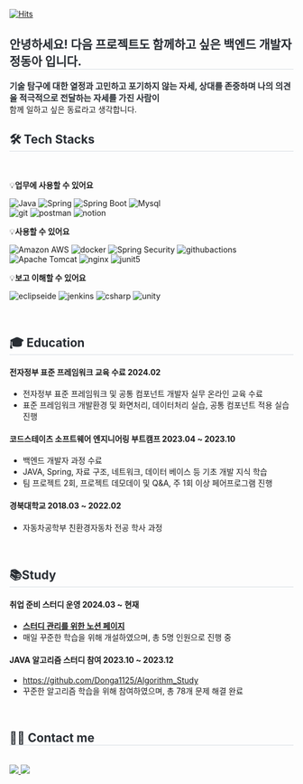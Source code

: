  
[![Hits](https://hits.seeyoufarm.com/api/count/incr/badge.svg?url=https%3A%2F%2Fgithub.com%2FDonga1125%2Fhit-counter&count_bg=%2378D3F7&title_bg=%23C1A2F3&icon=&icon_color=%23E7E7E7&title=hits&edge_flat=true)](https://hits.seeyoufarm.com)
</div>
 <div style="text-align: left;"> 
    <h2 style="border-bottom: 1px solid #d8dee4; color: #282d33;"> 안녕하세요! 다음 프로젝트도 함께하고 싶은 백엔드 개발자 정동아 입니다. </h2>  
    <div style="font-weight: 700; font-size: 15px; text-align: left; color: #282d33;"> 기술 탐구에 대한 열정과 고민하고 포기하지 않는 자세, 상대를 존중하며 나의 의견을 적극적으로 전달하는 자세를 가진 사람이 </div> 함께 일하고 싶은 동료라고 생각합니다.  </div> 
 </div>
    <div style="text-align: left;">
    <h2 style="border-bottom: 1px solid #d8dee4; color: #282d33;"> 🛠️ Tech Stacks </h2> <br> 
    <div style="margin: ; text-align: left;" "text-align: left;"> </div>
	    
💡**업무에 사용할 수 있어요**

![Java](https://img.shields.io/badge/Java-007396?style=for-the-badge&logo=OpenJDK&logoColor=white)
![Spring](https://img.shields.io/badge/spring-6DB33F?style=for-the-badge&logo=spring&logoColor=white)
![Spring Boot](https://img.shields.io/badge/spring_boot-6DB33F?style=for-the-badge&logo=springboot&logoColor=white)
![Mysql](https://img.shields.io/badge/mysql-4479A1?style=for-the-badge&logo=mysql&logoColor=white)
<br>
![git](https://img.shields.io/badge/git-F05032?style=for-the-badge&logo=git&logoColor=white)
![postman](https://img.shields.io/badge/postman-FF6C37?style=for-the-badge&logo=postman&logoColor=white)
![notion](https://img.shields.io/badge/notion-000000?style=for-the-badge&logo=notion&logoColor=white)

💡**사용할 수 있어요**

![Amazon AWS](https://img.shields.io/badge/amazonaws-232F3E?style=for-the-badge&logo=amazonaws&logoColor=white)
![docker](https://img.shields.io/badge/docker-2496ED?style=for-the-badge&logo=docker&logoColor=white)
![Spring Security](https://img.shields.io/badge/spring_security-6DB33F?style=for-the-badge&logo=springsecurity&logoColor=white)
![githubactions](https://img.shields.io/badge/githubactions-2088FF?style=for-the-badge&logo=githubactions&logoColor=white)
<br>
![Apache Tomcat](https://img.shields.io/badge/apachetomcat-F8DC75?style=for-the-badge&logo=apachetomcat&logoColor=black)
![nginx](https://img.shields.io/badge/nginx-009639?style=for-the-badge&logo=nginx&logoColor=white)
![junit5](https://img.shields.io/badge/junit5-25A162?style=for-the-badge&logo=junit5&logoColor=white)


💡**보고 이해할 수 있어요**

![eclipseide](https://img.shields.io/badge/eclipseide-2C2255?style=for-the-badge&logo=eclipseide&logoColor=white)
![jenkins](https://img.shields.io/badge/jenkins-D24939?style=for-the-badge&logo=jenkins&logoColor=white)
![csharp](https://img.shields.io/badge/csharp-512BD4?style=for-the-badge&logo=csharp&logoColor=white)
![unity](https://img.shields.io/badge/unity-FFFFFF?style=for-the-badge&logo=unity&logoColor=black)
</div>
<br>

<div style="text-align: left;">
    <h2 style="border-bottom: 1px solid #d8dee4; color: #282d33;"> 🎓 Education </h2> 
    <div style="margin: ; text-align: left;" "text-align: left;"> </div>
	
#### 전자정부 표준 프레임워크 교육 수료 2024.02
- 전자정부 표준 프레임워크 및 공통 컴포넌트 개발자 실무 온라인 교육 수료
- 표준 프레임워크 개발환경 및 화면처리, 데이터처리 실습, 공통 컴포넌트 적용 실습 진행

#### 코드스테이츠 소프트웨어 엔지니어링 부트캠프 2023.04 ~ 2023.10
- 백엔드 개발자 과정 수료
- JAVA, Spring, 자료 구조, 네트워크, 데이터 베이스 등 기초 개발 지식 학습
- 팀 프로젝트 2회, 프로젝트 데모데이 및 Q&A, 주 1회 이상 페어프로그램 진행

#### 경북대학교 2018.03 ~ 2022.02
- 자동차공학부 친환경자동차 전공 학사 과정
  
<br>

<div style="text-align: left;">
    <h2 style="border-bottom: 1px solid #d8dee4; color: #282d33;"> 📚Study </h2>
    <div style="margin: ; text-align: left;" "text-align: left;"> </div>

#### **취업 준비 스터디 운영** 2024.03 ~ 현재

- [**스터디 관리를 위한 노션 페이지**](https://www.notion.so/04dfec43007d44f3a74676b01e814ec8?pvs=21)
- 매일 꾸준한 학습을 위해 개설하였으며, 총 5명 인원으로 진행 중

#### **JAVA 알고리즘 스터디 참여** 2023.10 ~ 2023.12

- https://github.com/Donga1125/Algorithm_Study
- 꾸준한 알고리즘 학습을 위해 참여하였으며, 총 78개 문제 해결 완료

<br> 
    </div>
    <div style="text-align: left;">
    <h2 style="border-bottom: 1px solid #d8dee4; color: #282d33;"> 🧑‍💻 Contact me </h2> <br> 
    <div style="text-align: left;"> <a href=https://velog.io/@ehddk0133> <img src="https://img.shields.io/badge/Velog-20C997?style=for-the-badge&logo=Velog&logoColor=white&link=https://velog.io/@ehddk0133"> </a>
         <a href=mailto:ehddk0133@naver.com> <img src="https://img.shields.io/badge/Mail-EA4335?style=for-the-badge&logo=Gmail&logoColor=white&link=mailto:ehddk0133@naver.com"> </a>
          </div>  <br> 
    <div style="text-align: left;">  </div> 
    </div>
